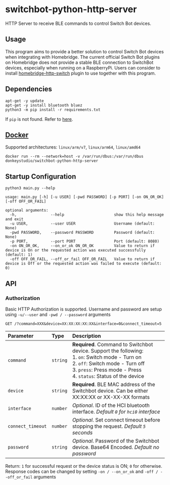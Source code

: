 # switchbot-python-http-server
HTTP Server to receive BLE commands to control Switch Bot devices.

## Usage
This program aims to provide a better solution to control Switch Bot devices when integrating with Homebridge. The current official Switch Bot plugins on Homebridge does not provide a stable BLE connection to SwitchBot devices, especially when running on a RaspberryPi. Users can consider to install [homebridge-http-switch](https://github.com/Supereg/homebridge-http-switch) plugin to use together with this program.

## Dependencies
```
apt-get -y update
apt-get -y install bluetooth bluez
python3 -m pip install -r requirements.txt
```
If `pip` is not found. Refer to [here](https://pip.pypa.io/en/stable/installation/).

## [Docker](https://hub.docker.com/r/donkeystudio/switchbot-python-http-server)
Supported architectures: `linux/arm/v7`, `linux/arm64`, `linux/amd64`
```
docker run --rm --network=host -v /var/run/dbus:/var/run/dbus donkeystudio/switchbot-python-http-server 
```

## Startup Configuration
```
python3 main.py --help
```

```
usage: main.py [-h] [-u USER] [-pwd PASSWORD] [-p PORT] [-on ON_OR_OK] [-off OFF_OR_FAIL]

optional arguments:
  -h,               --help                      show this help message and exit
  -u USER,          --user USER                 Username (default: None)
  -pwd PASSWORD,    --password PASSWORD         Password (default: None)
  -p PORT,          --port PORT                 Port (default: 8080)
  -on ON_OR_OK,     --on_or_ok ON_OR_OK         Value to return if device is On or the requested action was executed successfully (default: 1)
  -off OFF_OR_FAIL, --off_or_fail OFF_OR_FAIL   Value to return if device is Off or the requested action was failed to execute (default: 0)
```
## API
### Authorization
Basic HTTP Authorization is supported. Username and password are setup using `-u/--user` and `-pwd / --password` arguments

```http
GET /?command=XXX&device=XX:XX:XX:XX:XX&interface=0&connect_timeout=5
```

| Parameter | Type | Description |
| :--- | :--- | :--- |
| `command` | `string` | **Required**. Command to Switchbot device. Support the following: <br/>1. `on`: Switch mode - Turn on <br/>2. `off`: Switch mode - Turn off<br/>3. `press`: Press mode - Press<br/>4. `status`: Status of the device |
| `device` | `string` | **Required**. BLE MAC address of the Switchbot device. Can be either XX:XX:XX or XX-XX-XX formats |
| `interface` | `number` | _Optional_. ID of the HCI bluetooth interface. _Default `0` for `hci0` interface_ |
| `connect_timeout` | `number` | _Optional_. Set connect timeout before stopping the request. _Default `5` seconds_ |
| `password` | `string` | _Optional_. Password of the Switchbot device. Base64 Encoded. _Default no password_ |

Return: `1` for successful request or the device status is ON; `0` for otherwise. Response codes can be changed by setting `-on / --on_or_ok` and `-off / --off_or_fail` arguments
